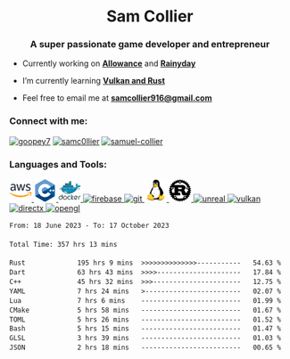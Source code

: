 <h1 align="center">Sam Collier</h1>
<h3 align="center">A super passionate game developer and entrepreneur</h3>

- Currently working on [**Allowance**](https://allowance.fund) and [**Rainyday**](https://rainyday.deals)

- I’m currently learning [**Vulkan and Rust**](https://github.com/goopey7/vulkan-engine)

- Feel free to email me at **samcollier916@gmail.com**

<h3 align="left">Connect with me:</h3>
<p align="left">
<a href="https://dev.to/goopey7" target="blank"><img align="center" src="https://raw.githubusercontent.com/rahuldkjain/github-profile-readme-generator/master/src/images/icons/Social/devto.svg" alt="goopey7" height="30" width="40" /></a>
<a href="https://twitter.com/samc0llier" target="blank"><img align="center" src="https://raw.githubusercontent.com/rahuldkjain/github-profile-readme-generator/master/src/images/icons/Social/twitter.svg" alt="samc0llier" height="30" width="40" /></a>
<a href="https://linkedin.com/in/samuel-collier" target="blank"><img align="center" src="https://raw.githubusercontent.com/rahuldkjain/github-profile-readme-generator/master/src/images/icons/Social/linked-in-alt.svg" alt="samuel-collier" height="30" width="40" /></a>
</p>

<h3 align="left">Languages and Tools:</h3>
<p align="left"> 
<a href="https://aws.amazon.com" target="_blank" rel="noreferrer">
  <img src="https://raw.githubusercontent.com/devicons/devicon/master/icons/amazonwebservices/amazonwebservices-original-wordmark.svg" alt="aws" width="40" height="40"/>
</a>
<a href="https://www.w3schools.com/cpp/" target="_blank" rel="noreferrer">
  <img src="https://raw.githubusercontent.com/devicons/devicon/master/icons/cplusplus/cplusplus-original.svg" alt="cplusplus" width="40" height="40"/>
</a>
<a href="https://www.docker.com/" target="_blank" rel="noreferrer">
  <img src="https://raw.githubusercontent.com/devicons/devicon/master/icons/docker/docker-original-wordmark.svg" alt="docker" width="40" height="40"/>
</a>
<a href="https://firebase.google.com/" target="_blank" rel="noreferrer">
  <img src="https://www.vectorlogo.zone/logos/firebase/firebase-icon.svg" alt="firebase" width="40" height="40"/>
</a>
<a href="https://git-scm.com/" target="_blank" rel="noreferrer">
  <img src="https://www.vectorlogo.zone/logos/git-scm/git-scm-icon.svg" alt="git" width="40" height="40"/>
</a>
<a href="https://www.linux.org/" target="_blank" rel="noreferrer">
  <img src="https://raw.githubusercontent.com/devicons/devicon/master/icons/linux/linux-original.svg" alt="linux" width="40" height="40"/>
</a>
<a href="https://www.rust-lang.org" target="_blank" rel="noreferrer">
  <img src="https://raw.githubusercontent.com/devicons/devicon/master/icons/rust/rust-plain.svg" alt="rust" width="40" height="40"/>
</a>
<a href="https://unrealengine.com/" target="_blank" rel="noreferrer">
  <img src="https://raw.githubusercontent.com/kenangundogan/fontisto/036b7eca71aab1bef8e6a0518f7329f13ed62f6b/icons/svg/brand/unreal-engine.svg" alt="unreal" width="40" height="40"/>
</a>
<a href="https://www.khronos.org/vulkan/" target="_blank" rel="noreferrer">
  <img src="https://upload.wikimedia.org/wikipedia/commons/f/fe/Vulkan_logo.svg" alt="vulkan" width="40" height="40"/>
</a>
<a href="https://www.microsoft.com/en-us/windows/" target="_blank" rel="noreferrer">
  <img src="https://upload.wikimedia.org/wikipedia/commons/7/7f/Microsoft-DirectX-Logo-wordmark.svg" alt="directx" width="40" height="40"/>
</a>
<a href="https://www.opengl.org/" target="_blank" rel="noreferrer">
  <img src="https://upload.wikimedia.org/wikipedia/commons/e/e9/Opengl-logo.svg" alt="opengl" width="40" height="40"/>
</a>
</p>

<!--START_SECTION:waka-->

```txt
From: 18 June 2023 - To: 17 October 2023

Total Time: 357 hrs 13 mins

Rust             195 hrs 9 mins  >>>>>>>>>>>>>>-----------   54.63 %
Dart             63 hrs 43 mins  >>>>---------------------   17.84 %
C++              45 hrs 32 mins  >>>----------------------   12.75 %
YAML             7 hrs 24 mins   >------------------------   02.07 %
Lua              7 hrs 6 mins    -------------------------   01.99 %
CMake            5 hrs 58 mins   -------------------------   01.67 %
TOML             5 hrs 26 mins   -------------------------   01.52 %
Bash             5 hrs 15 mins   -------------------------   01.47 %
GLSL             3 hrs 39 mins   -------------------------   01.03 %
JSON             2 hrs 18 mins   -------------------------   00.65 %
```

<!--END_SECTION:waka-->
